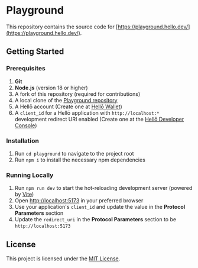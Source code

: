 # Playground

This repository contains the source code for [https://playground.hello.dev/](https://playground.hello.dev/).

## Getting Started

### Prerequisites

1. **Git**
1. **Node.js** (version 18 or higher)
1. A fork of this repository (required for contributions)
1. A local clone of the [Playground repository](https://github.com/hellocoop/playground)
1. A Hellō account (Create one at [Hellō Wallet](https://wallet.hello.coop/))
1. A `client_id` for a Hellō application with `http://localhost:*` development redirect URI enabled (Create one at the [Hellō Developer Console](https://console.hello.coop/))

### Installation

1. Run `cd playground` to navigate to the project root
1. Run `npm i` to install the necessary npm dependencies

### Running Locally

1. Run `npm run dev` to start the hot-reloading development server (powered by [Vite](https://vitejs.dev/))
1. Open [http://localhost:5173](http://localhost:5173) in your preferred browser
1. Use your application's `client_id` and update the value in the **Protocol Parameters** section
1. Update the `redirect_uri` in the **Protocol Parameters** section to be `http://localhost:5173`

## License

This project is licensed under the [MIT License](LICENSE).